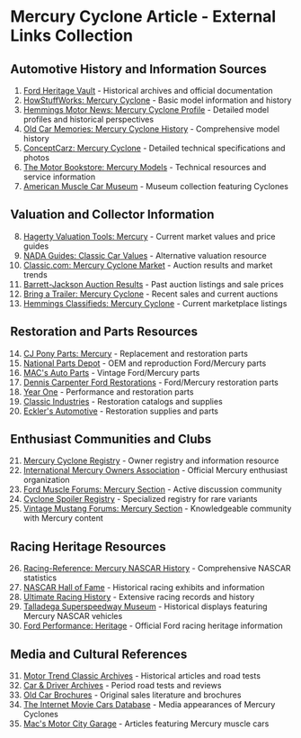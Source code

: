 # Mercury Cyclone Article - External Links Collection

## Automotive History and Information Sources
1. [Ford Heritage Vault](https://fordheritagevault.com/) - Historical archives and official documentation
2. [HowStuffWorks: Mercury Cyclone](https://auto.howstuffworks.com/mercury-cyclone.htm) - Basic model information and history
3. [Hemmings Motor News: Mercury Cyclone Profile](https://www.hemmings.com/stories/article/1968-1969-mercury-cyclone) - Detailed model profiles and historical perspectives
4. [Old Car Memories: Mercury Cyclone History](https://www.oldcarmemories.com/the-mercury-cyclone-was-mercurys-most-powerful-classic-muscle-car/) - Comprehensive model history
5. [ConceptCarz: Mercury Cyclone](https://www.conceptcarz.com/vehicle/model/448/mercury-cyclone.aspx) - Detailed technical specifications and photos
6. [The Motor Bookstore: Mercury Models](https://www.themotorbookstore.com/mercury-car-repair-service-manuals.html) - Technical resources and service information
7. [American Muscle Car Museum](https://www.americanmusclecarmuseum.com/) - Museum collection featuring Cyclones

## Valuation and Collector Information
8. [Hagerty Valuation Tools: Mercury](https://www.hagerty.com/valuation-tools/mercury) - Current market values and price guides
9. [NADA Guides: Classic Car Values](https://www.nadaguides.com/Classic-Cars) - Alternative valuation resource
10. [Classic.com: Mercury Cyclone Market](https://classic.com/m/mercury/cyclone/) - Auction results and market trends
11. [Barrett-Jackson Auction Results](https://www.barrett-jackson.com/Archive/Home/AdvancedSearch) - Past auction listings and sale prices
12. [Bring a Trailer: Mercury Cyclone](https://bringatrailer.com/mercury/cyclone/) - Recent sales and current auctions
13. [Hemmings Classifieds: Mercury Cyclone](https://www.hemmings.com/classifieds/cars-for-sale/mercury/cyclone) - Current marketplace listings

## Restoration and Parts Resources
14. [CJ Pony Parts: Mercury](https://www.cjponyparts.com/) - Replacement and restoration parts
15. [National Parts Depot](https://www.npdlink.com/) - OEM and reproduction Ford/Mercury parts
16. [MAC's Auto Parts](https://www.macsautoparts.com/) - Vintage Ford/Mercury parts
17. [Dennis Carpenter Ford Restorations](https://www.dennis-carpenter.com/) - Ford/Mercury restoration parts
18. [Year One](https://www.yearone.com/) - Performance and restoration parts
19. [Classic Industries](https://www.classicindustries.com/) - Restoration catalogs and supplies
20. [Eckler's Automotive](https://www.ecklersautomotive.com/) - Restoration supplies and parts

## Enthusiast Communities and Clubs
21. [Mercury Cyclone Registry](https://www.mercurycyclone.com/) - Owner registry and information resource
22. [International Mercury Owners Association](https://www.mercuryclub.com/) - Official Mercury enthusiast organization
23. [Ford Muscle Forums: Mercury Section](https://www.fordmuscleforums.com/) - Active discussion community
24. [Cyclone Spoiler Registry](https://www.cyclone-spoiler.com/) - Specialized registry for rare variants
25. [Vintage Mustang Forums: Mercury Section](https://forums.vintage-mustang.com/) - Knowledgeable community with Mercury content

## Racing Heritage Resources
26. [Racing-Reference: Mercury NASCAR History](https://www.racing-reference.info/) - Comprehensive NASCAR statistics
27. [NASCAR Hall of Fame](https://www.nascarhall.com/) - Historical racing exhibits and information
28. [Ultimate Racing History](https://www.ultimateracinghistory.com/) - Extensive racing records and history
29. [Talladega Superspeedway Museum](https://www.talladegasuperspeedway.com/About-Us/History/) - Historical displays featuring Mercury NASCAR vehicles
30. [Ford Performance: Heritage](https://performance.ford.com/enthusiasts/heritage.html) - Official Ford racing heritage information

## Media and Cultural References
31. [Motor Trend Classic Archives](https://www.motortrend.com/mercury/) - Historical articles and road tests
32. [Car & Driver Archives](https://www.caranddriver.com/archives/) - Period road tests and reviews
33. [Old Car Brochures](http://www.oldcarbrochures.com/mercury.html) - Original sales literature and brochures
34. [The Internet Movie Cars Database](https://www.imcdb.org/vehicles.php?make=Mercury&model=Cyclone) - Media appearances of Mercury Cyclones
35. [Mac's Motor City Garage](https://macsmotorcitygarage.com/) - Articles featuring Mercury muscle cars
